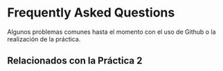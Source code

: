 # Frequently Asked Questions

Algunos problemas comunes hasta el momento con el uso de Github o la realización de la práctica.

## Relacionados con la Práctica 2


